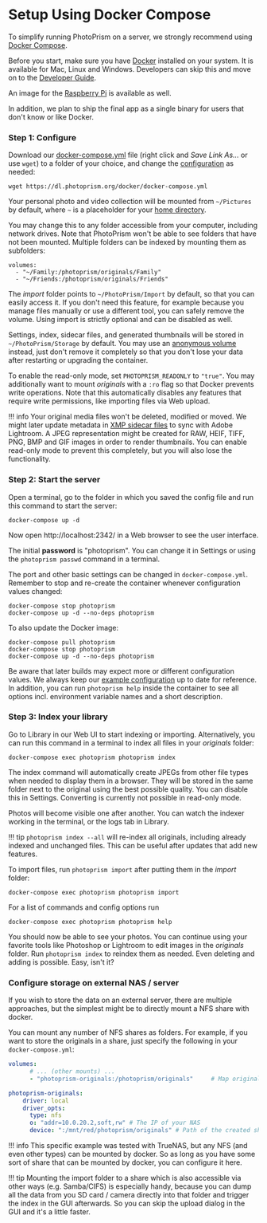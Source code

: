 # Setup Using Docker Compose

To simplify running PhotoPrism on a server, we strongly recommend using [Docker Compose](https://docs.docker.com/compose/).

Before you start, make sure you have [Docker](https://store.docker.com/search?type=edition&offering=community) installed on your system. 
It is available for Mac, Linux and Windows.
Developers can skip this and move on to the [Developer Guide](../developer-guide/index.md).

An image for the [Raspberry Pi](raspberry-pi.md) is available as well.

In addition, we plan to ship the final app as a single binary for users that don't know or like Docker.

### Step 1: Configure ###

Download our [docker-compose.yml](https://dl.photoprism.org/docker/docker-compose.yml) file
(right click and *Save Link As...* or use `wget`) to a folder of your choice,
and change the [configuration](config-options.md) as needed:

```
wget https://dl.photoprism.org/docker/docker-compose.yml
```

Your personal photo and video collection will be mounted from `~/Pictures` by default,
where `~` is a placeholder for your [home directory](https://en.wikipedia.org/wiki/Home_directory).

You may change this to any folder accessible from your computer, including network drives.
Note that PhotoPrism won't be able to see folders that have not been mounted.
Multiple folders can be indexed by mounting them as subfolders:

```
volumes:
  - "~/Family:/photoprism/originals/Family"
  - "~/Friends:/photoprism/originals/Friends"
``` 

The *import* folder points to `~/PhotoPrism/Import` by default, so that you can easily access it.
If you don't need this feature, for example because you manage files manually or use a different tool, 
you can safely remove the volume. Using import is strictly optional and can be disabled as well.

Settings, index, sidecar files, and generated thumbnails will be stored in `~/PhotoPrism/Storage` by default. 
You may use an [anonymous volume](https://docs.docker.com/storage/bind-mounts/) instead, just don't remove
it completely so that you don't lose your data after restarting or upgrading the container.

To enable the read-only mode, set `PHOTOPRISM_READONLY` to `"true"`. You may additionally want to 
mount *originals* with a `:ro` flag so that Docker prevents write operations. Note that this
automatically disables any features that require write permissions, like importing files via Web upload.
    
!!! info
    Your original media files won't be deleted, modified or moved. We might later update metadata in 
    [XMP sidecar files](https://www.adobe.com/products/xmp.html) to
    sync with Adobe Lightroom.
    A JPEG representation might be created for RAW, HEIF, TIFF, PNG, BMP and GIF images in order to render 
    thumbnails. You can enable read-only mode to prevent this completely, but you will also lose the functionality.

### Step 2: Start the server ###

Open a terminal, go to the folder in which you saved the config file and run this command to start the server:

```
docker-compose up -d
```

Now open http://localhost:2342/ in a Web browser to see the user interface.

The initial **password** is "photoprism". You can change it in Settings or using 
the `photoprism passwd` command in a terminal.

The port and other basic settings can be changed in `docker-compose.yml`.
Remember to stop and re-create the container whenever configuration values changed:

```
docker-compose stop photoprism
docker-compose up -d --no-deps photoprism
```

To also update the Docker image:

```
docker-compose pull photoprism
docker-compose stop photoprism
docker-compose up -d --no-deps photoprism
```

Be aware that later builds may expect more or different configuration values.
We always keep our [example configuration](https://dl.photoprism.org/docker/) up to date for reference.
In addition, you can run `photoprism help` inside the container to see all options incl. 
environment variable names and a short description.

### Step 3: Index your library ###

Go to Library in our Web UI to start indexing or importing. Alternatively, you can run this command 
in a terminal to index all files in your *originals* folder:

```
docker-compose exec photoprism photoprism index
```

The index command will automatically create JPEGs from other file types when needed to display them in a browser.
They will be stored in the same folder next to the original using the best possible quality.
You can disable this in Settings. Converting is currently not possible in read-only mode.

Photos will become visible one after another. You can watch the indexer working in the terminal, or the logs tab in Library.

!!! tip
    `photoprism index --all` will re-index all originals, including already indexed and unchanged files. This can be
    useful after updates that add new features.

To import files, run `photoprism import` after putting them in the *import* folder:

```
docker-compose exec photoprism photoprism import
```

For a list of commands and config options run

```
docker-compose exec photoprism photoprism help
```

You should now be able to see your photos. You can continue using your favorite tools like Photoshop or Lightroom
to edit images in the *originals* folder. Run `photoprism index` to reindex them as needed.
Even deleting and adding is possible. Easy, isn't it?


### Configure storage on external NAS / server
If you wish to store the data on an external server, there are multiple approaches, but the simplest might be to directly mount a NFS share with docker.

You can mount any number of NFS shares as folders. For example, if you want to store the originals in a share, just specify the following in your `docker-compose.yml`:

```yaml
volumes:
      # ... (other mounts) ...
      - "photoprism-originals:/photoprism/originals"     # Map originals folder to its own volume.

photoprism-originals:
    driver: local
    driver_opts:
      type: nfs
      o: "addr=10.0.20.2,soft,rw" # The IP of your NAS
      device: ":/mnt/red/photoprism/originals" # Path of the created share on your NAS
```

!!! info 
    This specific example was tested with TrueNAS, but any NFS (and even other types) can be mounted by docker. So as long as you have some sort of share that can be mounted by docker, you can configure it here.

!!! tip 
    Mounting the import folder to a share which is also accessible via other ways (e.g. Samba/CIFS) is especially handy, because you can dump all the data from you SD card / camera directly into that folder and trigger the index in the GUI afterwards. So you can skip the upload dialog in the GUI and it's a little faster.
